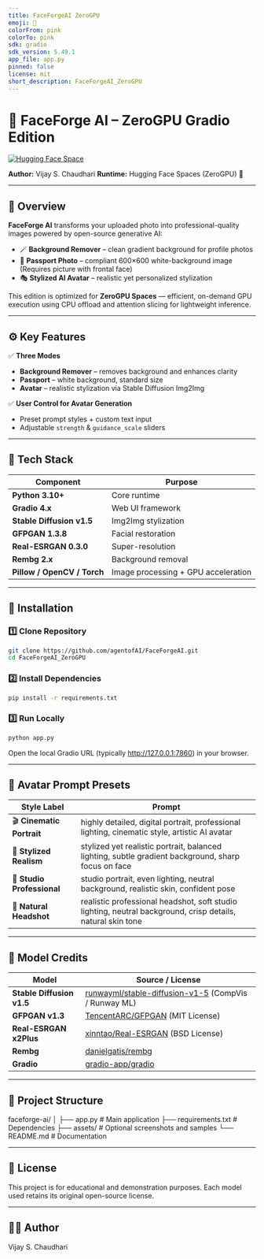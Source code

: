 ```yaml
---
title: FaceForgeAI ZeroGPU
emoji: 🐨
colorFrom: pink
colorTo: pink
sdk: gradio
sdk_version: 5.49.1
app_file: app.py
pinned: false
license: mit
short_description: FaceForgeAI_ZeroGPU
---
```


# 🎨 FaceForge AI – ZeroGPU Gradio Edition  
[![Hugging Face Space](https://img.shields.io/badge/🤗%20Open%20in-Hugging%20Face%20Space-yellow)](https://huggingface.co/spaces/VcRlAgent/FaceForgeAI_ZeroGPU)

**Author:** Vijay S. Chaudhari
**Runtime:** Hugging Face Spaces (ZeroGPU) 🚀  
 
---

## 🧠 Overview  
**FaceForge AI** transforms your uploaded photo into professional-quality images powered by open-source generative AI:  
- 🪄 **Background Remover** – clean gradient background for profile photos  
- 🛂 **Passport Photo** – compliant 600×600 white-background image  (Requires picture with frontal face)
- 🎭 **Stylized AI Avatar** – realistic yet personalized stylization  

This edition is optimized for **ZeroGPU Spaces** — efficient, on-demand GPU execution using CPU offload and attention slicing for lightweight inference.

---

## ⚙️ Key Features  
✅ **Three Modes**
- **Background Remover** – removes background and enhances clarity  
- **Passport** – white background, standard size  
- **Avatar** – realistic stylization via Stable Diffusion Img2Img  

✅ **User Control for Avatar Generation**
- Preset prompt styles + custom text input  
- Adjustable `strength` & `guidance_scale` sliders  

---

## 🧩 Tech Stack  

| Component | Purpose |
|------------|----------|
| **Python 3.10+** | Core runtime |
| **Gradio 4.x** | Web UI framework |
| **Stable Diffusion v1.5** | Img2Img stylization |
| **GFPGAN 1.3.8** | Facial restoration |
| **Real-ESRGAN 0.3.0** | Super-resolution |
| **Rembg 2.x** | Background removal |
| **Pillow / OpenCV / Torch** | Image processing + GPU acceleration |


---

## 🧰 Installation  

### 1️⃣ Clone Repository
```bash
git clone https://github.com/agentofAI/FaceForgeAI.git
cd FaceForgeAI_ZeroGPU
```

### 2️⃣ Install Dependencies
```bash
pip install -r requirements.txt
```

### 3️⃣ Run Locally
```bash
python app.py
```
Open the local Gradio URL (typically http://127.0.0.1:7860) in your browser.

---

## 🎨 Avatar Prompt Presets

| Style Label | Prompt |
|--------------|--------|
| 🎬 **Cinematic Portrait** | highly detailed, digital portrait, professional lighting, cinematic style, artistic AI avatar |
| 🎨 **Stylized Realism** | stylized yet realistic portrait, balanced lighting, subtle gradient background, sharp focus on face |
| 🏢 **Studio Professional** | studio portrait, even lighting, neutral background, realistic skin, confident pose |
| 🤵 **Natural Headshot** | realistic professional headshot, soft studio lighting, neutral background, crisp details, natural skin tone |

---

## 🧾 Model Credits
| Model                     | Source / License                                                                                              |
| ------------------------- | ------------------------------------------------------------------------------------------------------------- |
| **Stable Diffusion v1.5** | [runwayml/stable-diffusion-v1-5](https://huggingface.co/runwayml/stable-diffusion-v1-5) (CompVis / Runway ML) |
| **GFPGAN v1.3**           | [TencentARC/GFPGAN](https://github.com/TencentARC/GFPGAN) (MIT License)                                       |
| **Real-ESRGAN x2Plus**    | [xinntao/Real-ESRGAN](https://github.com/xinntao/Real-ESRGAN) (BSD License)                                   |
| **Rembg**                 | [danielgatis/rembg](https://github.com/danielgatis/rembg)                                                     |
| **Gradio**                | [gradio-app/gradio](https://github.com/gradio-app/gradio)                                                     |

---

## 🧠 Project Structure
faceforge-ai/
│
├── app.py                # Main application
├── requirements.txt      # Dependencies
├── assets/               # Optional screenshots and samples
└── README.md             # Documentation


---

## 📜 License

This project is for educational and demonstration purposes.
Each model used retains its original open-source license.

---
## 👨‍💻 Author

Vijay S. Chaudhari
